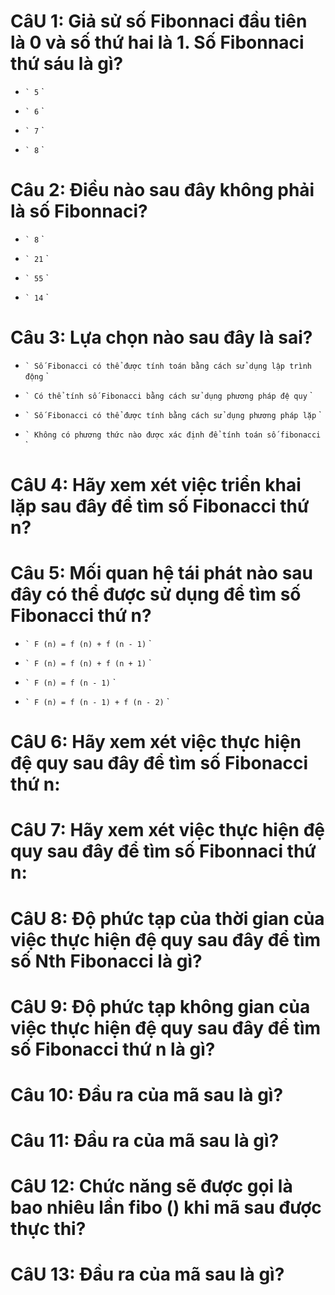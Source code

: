 # CâU 1: Giả sử số Fibonnaci đầu tiên là 0 và số thứ hai là 1. Số Fibonnaci thứ sáu là gì?

* `` `
  5
  `` `

- `` `
  6
  `` `

- `` `
  7
  `` `

- `` `
  8
  `` `

# Câu 2: Điều nào sau đây không phải là số Fibonnaci?

- `` `
  8
  `` `

- `` `
  21
  `` `

- `` `
  55
  `` `

* `` `
  14
  `` `

# Câu 3: Lựa chọn nào sau đây là sai?

- `` `
  Số Fibonacci có thể được tính toán bằng cách sử dụng lập trình động
  `` `

- `` `
  Có thể tính số Fibonacci bằng cách sử dụng phương pháp đệ quy
  `` `

- `` `
  Số Fibonacci có thể được tính bằng cách sử dụng phương pháp lặp
  `` `

* `` `
  Không có phương thức nào được xác định để tính toán số fibonacci
  `` `

# CâU 4: Hãy xem xét việc triển khai lặp sau đây để tìm số Fibonacci thứ n?

# Câu 5: Mối quan hệ tái phát nào sau đây có thể được sử dụng để tìm số Fibonacci thứ n?

- `` `
  F (n) = f (n) + f (n - 1)
  `` `

- `` `
  F (n) = f (n) + f (n + 1)
  `` `

- `` `
  F (n) = f (n - 1)
  `` `

* `` `
  F (n) = f (n - 1) + f (n - 2)
  `` `

# CâU 6: Hãy xem xét việc thực hiện đệ quy sau đây để tìm số Fibonacci thứ n:

# CâU 7: Hãy xem xét việc thực hiện đệ quy sau đây để tìm số Fibonnaci thứ n:

# CâU 8: Độ phức tạp của thời gian của việc thực hiện đệ quy sau đây để tìm số Nth Fibonacci là gì?

# CâU 9: Độ phức tạp không gian của việc thực hiện đệ quy sau đây để tìm số Fibonacci thứ n là gì?

# Câu 10: Đầu ra của mã sau là gì?

# Câu 11: Đầu ra của mã sau là gì?

# CâU 12: Chức năng sẽ được gọi là bao nhiêu lần fibo () khi mã sau được thực thi?

# CâU 13: Đầu ra của mã sau là gì?